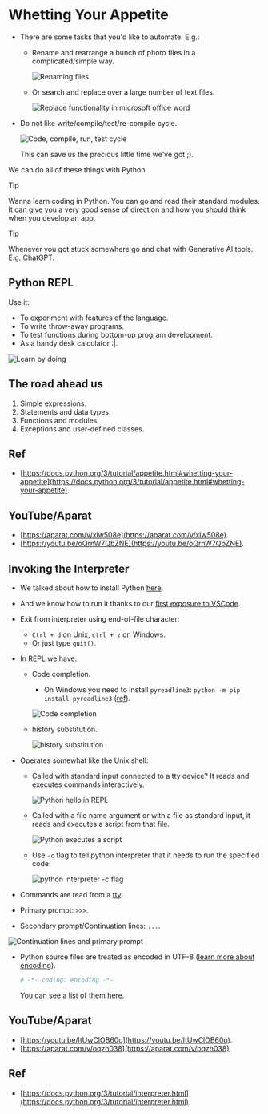 # Whetting Your Appetite

- There are some tasks that you'd like to automate. E.g.:

  - Rename and rearrange a bunch of photo files in a complicated/simple way.

    ![Renaming files](./assets/renaming-files.png)

  - Or search and replace over a large number of text files.

    ![Replace functionality in microsoft office word](./assets/office-word-replace.png)

- Do not like write/compile/test/re-compile cycle.

  ![Code, compile, run, test cycle](./assets/code-compile-run-test-cycle.png)

  This can save us the precious little time we've got ;).

We can do all of these things with Python.

> [!TIP]
>
> Wanna learn coding in Python. You can go and read their standard modules. It can give you a very good sense of direction and how you should think when you develop an app.

> [!TIP]
>
> Whenever you got stuck somewhere go and chat with Generative AI tools. E.g. [ChatGPT](https://chatgpt.com/).

## Python REPL

Use it:

- To experiment with features of the language.
- To write throw-away programs.
- To test functions during bottom-up program development.
- As a handy desk calculator :|.

![Learn by doing](./assets/doing-learning.png)

## The road ahead us

1. Simple expressions.
2. Statements and data types.
3. Functions and modules.
4. Exceptions and user-defined classes.

## Ref

- [https://docs.python.org/3/tutorial/appetite.html#whetting-your-appetite](https://docs.python.org/3/tutorial/appetite.html#whetting-your-appetite).

## YouTube/Aparat

- [https://aparat.com/v/xlw508e](https://aparat.com/v/xlw508e).
- [https://youtu.be/oQrnW7QbZNE](https://youtu.be/oQrnW7QbZNE).

## Invoking the Interpreter

- We talked about how to install Python [here](../01-intro/README.md#installing-python-interpreter).
- And we know how to run it thanks to our [first exposure to VSCode](../01-intro/README.md#ide----vscode).
- Exit from interpreter using end-of-file character:
  - `Ctrl + d` on Unix, `ctrl + z` on Windows.
  - Or just type `quit()`.
- In REPL we have:

  - Code completion.

    - On Windows you need to install `pyreadline3`: `python -m pip install pyreadline3` ([ref](https://stackoverflow.com/a/71186211/8784518)).

    ![Code completion](./assets/code-completion.gif)

  - history substitution.

    ![history substitution](./assets/history-substitution.gif)

- Operates somewhat like the Unix shell:

  - Called with standard input connected to a tty device? It reads and executes commands interactively.

    ![Python hello in REPL](./assets/python-hello-in-repl.gif)

  - Called with a file name argument or with a file as standard input, it reads and executes a script from that file.

    ![Python executes a script](./assets/python-executes-a-script.gif)

  - Use `-c` flag to tell python interpreter that it needs to run the specified code:

    ![python interpreter -c flag](./assets/pytho-interpreter--c.png)

- Commands are read from a [tty](./glossary.md#teletypewritersDefinition).
- Primary prompt: `>>>`.
- Secondary prompt/Continuation lines: `...`.

![Continuation lines and primary prompt](./assets/continuation-line-primary-prompt.png)

- Python source files are treated as encoded in UTF-8 ([learn more about encoding](https://github.com/kasir-barati/html-css/blob/main/01-html/README.md#charset)).

  ```py
  # -*- coding: encoding -*-
  ```

  You can see a list of them [here](https://docs.python.org/3/library/codecs.html#standard-encodings).

## YouTube/Aparat

- [https://youtu.be/ltUwClOB60o](https://youtu.be/ltUwClOB60o).
- [https://aparat.com/v/oqzh038](https://aparat.com/v/oqzh038).

## Ref

- [https://docs.python.org/3/tutorial/interpreter.html](https://docs.python.org/3/tutorial/interpreter.html).
